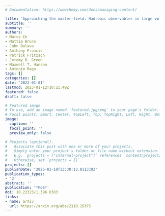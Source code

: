 ```yaml
---
# Documentation: https://wowchemy.com/docs/managing-content/

title: 'Approaching the master-field: Hadronic observables in large volumes'
subtitle: ''
summary: ''
authors:
- Marco Cè
- Mattia Bruno
- John Bulava
- Anthony Francis
- Patrick Fritzsch
- Jeremy R. Green
- Maxwell T. Hansen
- Antonio Rago
tags: []
categories: []
date: '2022-01-01'
lastmod: 2023-01-12T10:21:49Z
featured: false
draft: false

# Featured image
# To use, add an image named `featured.jpg/png` to your page's folder.
# Focal points: Smart, Center, TopLeft, Top, TopRight, Left, Right, BottomLeft, Bottom, BottomRight.
image:
  caption: ''
  focal_point: ''
  preview_only: false

# Projects (optional).
#   Associate this post with one or more of your projects.
#   Simply enter your project's folder or file name without extension.
#   E.g. `projects = ["internal-project"]` references `content/project/deep-learning/index.md`.
#   Otherwise, set `projects = []`.
projects: []
publishDate: '2025-03-10T13:30:13.811330Z'
publication_types:
- '2'
abstract: ''
publication: '*PoS*'
doi: 10.22323/1.396.0383
links:
- name: arXiv
  url: https://arxiv.org/abs/2110.15375
---
```

